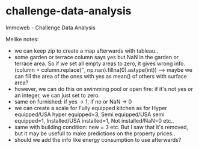 # challenge-data-analysis
Immoweb - Challenge Data Analysis

Melike notes: 
- we can keep zip to create a map afterwards with tableau..
- some garden or terrace column says yes but NaN in the garden or terrace area. So if we set all empty areas to zero, it gives wrong info. (column = column.replace('', np.nan).fillna(0).astype(int)) --> maybe we can fill the area of the ones with yes as mean() of others with surface area?
- however, we can do this on swimming pool or open fire: if it's not yes or an integer, we can just set to zero.
- same on furnished: if yes -> 1, if no or NaN -> 0 
- we can create a scale for Fully equipped kitchen as for Hyper equipped/USA hyper equipped=3, Semi equipped/USA semi equipped=1, Installed/USA installed=1, Not installed/NaN=0 etc..
- same with building condition: new = 3 etc. But I saw that it's removed, but it may be usefull to make predictions on the property prices..
- should we add the info like energy consumption to use afterwards?